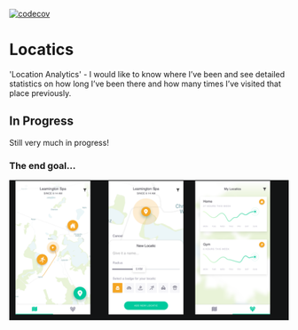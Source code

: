 [![codecov](https://codecov.io/gh/LukeSmith16/Locatics/branch/onboarding-feature/graph/badge.svg)](https://codecov.io/gh/LukeSmith16/Locatics)

# Locatics
'Location Analytics' - I would like to know where I’ve been and see detailed statistics on how long I’ve been there and how many times I’ve visited that place previously. 

## In Progress
Still very much in progress!

### The end goal...
<p align="center">
  <img src="https://github.com/LukeSmith16/Locatics/blob/Main-Map-Tab/Screenshot%202019-08-26%20at%2019.36.11.png">
</p>

